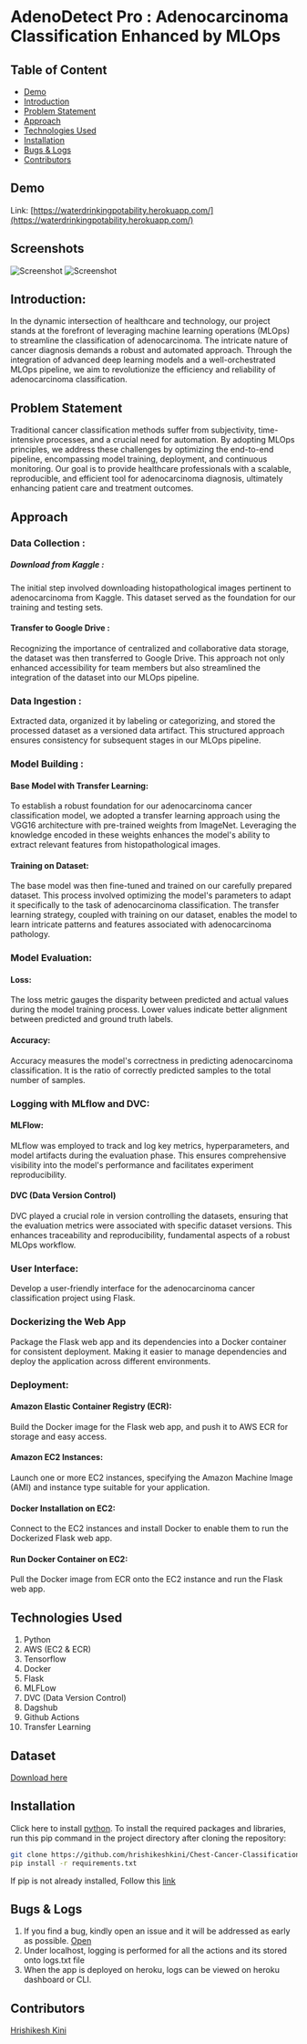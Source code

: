 # AdenoDetect Pro :  Adenocarcinoma Classification Enhanced by MLOps

## Table of Content
  * [Demo](#demo)
  * [Introduction](#Introduction)
  * [Problem Statement](#problem-statement)
  * [Approach](#approach)
  * [Technologies Used](#technologies-used)
  * [Installation](#installation)
  * [Bugs & Logs](#bugs--logs)
  * [Contributors](#contributors)

## Demo
Link: [https://waterdrinkingpotability.herokuapp.com/](https://waterdrinkingpotability.herokuapp.com/)


## Screenshots
![Screenshot](Capture.PNG)
![Screenshot](Capture2.PNG)


## Introduction:
In the dynamic intersection of healthcare and technology, our project stands at the forefront of leveraging machine learning operations (MLOps) to streamline the classification of adenocarcinoma. The intricate nature of cancer diagnosis demands a robust and automated approach. Through the integration of advanced deep learning models and a well-orchestrated MLOps pipeline, we aim to revolutionize the efficiency and reliability of adenocarcinoma classification.


## Problem Statement
Traditional cancer classification methods suffer from subjectivity, time-intensive processes, and a crucial need for automation. By adopting MLOps principles, we address these challenges by optimizing the end-to-end pipeline, encompassing model training, deployment, and continuous monitoring. Our goal is to provide healthcare professionals with a scalable, reproducible, and efficient tool for adenocarcinoma diagnosis, ultimately enhancing patient care and treatment outcomes.

## Approach
### Data Collection : 
##### Download from Kaggle :

The initial step involved downloading histopathological images pertinent to adenocarcinoma from Kaggle. This dataset served as the foundation for our training and testing sets.

#### Transfer to Google Drive :

Recognizing the importance of centralized and collaborative data storage, the dataset was then transferred to Google Drive. This approach not only enhanced accessibility for team members but also streamlined the integration of the dataset into our MLOps pipeline.

### Data Ingestion :

Extracted data, organized it by labeling or categorizing, and stored the processed dataset as a versioned data artifact. This structured approach ensures consistency for subsequent stages in our MLOps pipeline.

### Model Building :
#### Base Model with Transfer Learning:

To establish a robust foundation for our adenocarcinoma cancer classification model, we adopted a transfer learning approach using the VGG16 architecture with pre-trained weights from ImageNet. Leveraging the knowledge encoded in these weights enhances the model's ability to extract relevant features from histopathological images.

#### Training on Dataset:

The base model was then fine-tuned and trained on our carefully prepared dataset. This process involved optimizing the model's parameters to adapt it specifically to the task of adenocarcinoma classification. The transfer learning strategy, coupled with training on our dataset, enables the model to learn intricate patterns and features associated with adenocarcinoma pathology.

### Model Evaluation:
#### Loss:

The loss metric gauges the disparity between predicted and actual values during the model training process. Lower values indicate better alignment between predicted and ground truth labels.

#### Accuracy:

Accuracy measures the model's correctness in predicting adenocarcinoma classification. It is the ratio of correctly predicted samples to the total number of samples.

### Logging with MLflow and DVC:
#### MLFlow:

MLflow was employed to track and log key metrics, hyperparameters, and model artifacts during the evaluation phase. This ensures comprehensive visibility into the model's performance and facilitates experiment reproducibility.

#### DVC (Data Version Control)

DVC played a crucial role in version controlling the datasets, ensuring that the evaluation metrics were associated with specific dataset versions. This enhances traceability and reproducibility, fundamental aspects of a robust MLOps workflow.

### User Interface:  
Develop a user-friendly interface for the adenocarcinoma cancer classification project using Flask.

### Dockerizing the Web App
Package the Flask web app and its dependencies into a Docker container for consistent deployment. Making it easier to manage dependencies and deploy the application across different environments.

### Deployment:
#### Amazon Elastic Container Registry (ECR):
Build the Docker image for the Flask web app, and push it to AWS ECR for storage and easy access.

#### Amazon EC2 Instances:
Launch one or more EC2 instances, specifying the Amazon Machine Image (AMI) and instance type suitable for your application.

#### Docker Installation on EC2:
Connect to the EC2 instances and install Docker to enable them to run the Dockerized Flask web app.

#### Run Docker Container on EC2:
Pull the Docker image from ECR onto the EC2 instance and run the Flask web app. 

## Technologies Used
 
   1. Python 
   2. AWS (EC2 & ECR)
   3. Tensorflow
   4. Docker
   5. Flask
   6. MLFLow
   7. DVC (Data Version Control)
   8. Dagshub
   9. Github Actions
   10. Transfer Learning

## Dataset
[Download here](https://drive.google.com/file/d/1SaPb5o44cSLWGqUZUwyvHubMiMxsnAnT/view?usp=sharing)

## Installation
Click here to install [python](https://www.python.org/downloads/). To install the required packages and libraries, run this pip command in the project directory after cloning the repository:
```bash
git clone https://github.com/hrishikeshkini/Chest-Cancer-Classification-using-MLFlow-and-DVC
pip install -r requirements.txt
```
If pip is not already installed, Follow this [link](https://pip.pypa.io/en/stable/installation/)

## Bugs & Logs

1. If you find a bug, kindly open an issue and it will be addressed as early as possible. [Open](https://github.com/hrishikeshkini/Chest-Cancer-Classification-using-MLFlow-and-DVC/issues)
2. Under localhost, logging is performed for all the actions and its stored onto logs.txt file
3. When the app is deployed on heroku, logs can be viewed on  heroku dashboard or CLI.

## Contributors
  [Hrishikesh Kini](https://github.com/hrishikeshkini)
